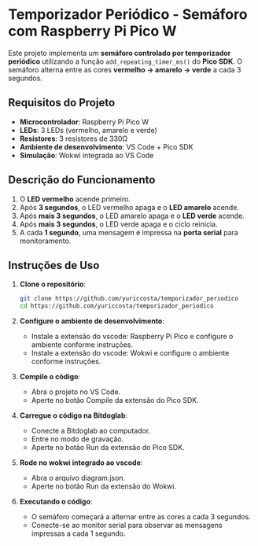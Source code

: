 # Temporizador Periódico - Semáforo com Raspberry Pi Pico W

Este projeto implementa um **semáforo controlado por temporizador periódico** utilizando a função `add_repeating_timer_ms()` do **Pico SDK**. O semáforo alterna entre as cores **vermelho → amarelo → verde** a cada 3 segundos.

## Requisitos do Projeto

- **Microcontrolador**: Raspberry Pi Pico W  
- **LEDs**: 3 LEDs (vermelho, amarelo e verde)  
- **Resistores**: 3 resistores de 330Ω  
- **Ambiente de desenvolvimento**: VS Code + Pico SDK  
- **Simulação**: Wokwi integrada ao VS Code  

## Descrição do Funcionamento

1. O **LED vermelho** acende primeiro.  
2. Após **3 segundos**, o LED vermelho apaga e o **LED amarelo** acende.  
3. Após **mais 3 segundos**, o LED amarelo apaga e o **LED verde** acende.  
4. Após **mais 3 segundos**, o LED verde apaga e o ciclo reinicia.  
5. A cada **1 segundo**, uma mensagem é impressa na **porta serial** para monitoramento.

## Instruções de Uso

1. **Clone o repositório**:
    ```sh
    git clone https://github.com/yuriccosta/temporizador_periodico
    cd https://github.com/yuriccosta/temporizador_periodico
    ```

2. **Configure o ambiente de desenvolvimento**:
    - Instale a extensão do vscode: Raspberry Pi Pico e configure o ambiente conforme instruções.
    - Instale a extensão do vscode: Wokwi e configure o ambiente conforme instruções.

3. **Compile o código**:
    - Abra o projeto no VS Code.
    - Aperte no botão Compile da extensão do Pico SDK.

4. **Carregue o código na Bitdoglab**:
    - Conecte a Bitdoglab ao computador.
    - Entre no modo de gravação.
    - Aperte no botão Run da extensão do Pico SDK.

5. **Rode no wokwi integrado ao vscode**:
    - Abra o arquivo diagram.json.
    - Aperte no botão Run da extensão do Wokwi.

6. **Executando o código**:
    - O semáforo começará a alternar entre as cores a cada 3 segundos.
    - Conecte-se ao monitor serial para observar as mensagens impressas a cada 1 segundo.
